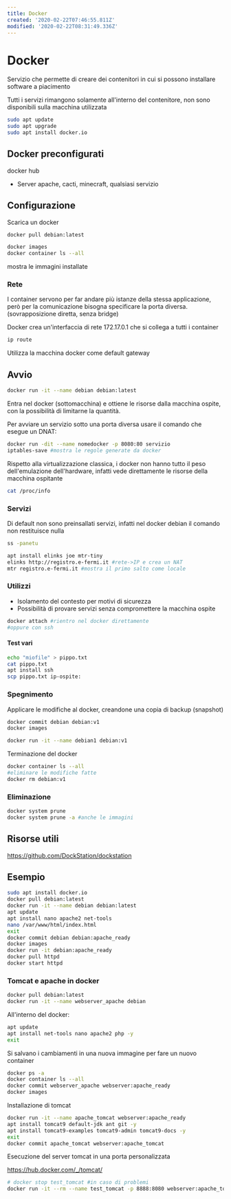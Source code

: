 ```yaml
---
title: Docker
created: '2020-02-22T07:46:55.811Z'
modified: '2020-02-22T08:31:49.336Z'
---
```


# Docker

Servizio che permette di creare dei contenitori in cui si possono installare software a piacimento

Tutti i servizi rimangono solamente all'interno del contenitore, non sono disponibili sulla macchina utilizzata

```bash
sudo apt update
sudo apt upgrade
sudo apt install docker.io
```


## Docker preconfigurati

docker hub
- Server apache, cacti, minecraft, qualsiasi servizio


## Configurazione

Scarica un docker
```bash
docker pull debian:latest
```

```bash
docker images
docker container ls --all
```
mostra le immagini installate


### Rete

I container servono per far andare più istanze della stessa applicazione, però per la comunicazione bisogna specificare la porta diversa. (sovrapposizione diretta, senza bridge)

Docker crea un'interfaccia di rete 172.17.0.1 che si collega a tutti i container

```bash
ip route
```

Utilizza la macchina docker come default gateway


## Avvio

```bash
docker run -it --name debian debian:latest
```

Entra nel docker (sottomacchina) e ottiene le risorse dalla macchina ospite, con la possibilità di limitarne la quantità.

Per avviare un servizio sotto una porta diversa usare il comando che esegue un DNAT:

```bash
docker run -dit --name nomedocker -p 8080:80 servizio
iptables-save #mostra le regole generate da docker
```

Rispetto alla virtualizzazione classica, i docker non hanno tutto il peso dell'emulazione dell'hardware, infatti vede direttamente le risorse della macchina ospitante

```bash
cat /proc/info
```


### Servizi

Di default non sono preinsallati servizi, infatti nel docker debian il comando non restituisce nulla

```bash
ss -panetu
```

```bash
apt install elinks joe mtr-tiny
elinks http://registro.e-fermi.it #rete->IP e crea un NAT
mtr registro.e-fermi.it #mostra il primo salto come locale
```


### Utilizzi

- Isolamento del contesto per motivi di sicurezza
- Possibilità di provare servizi senza compromettere la macchina ospite

```bash
docker attach #rientro nel docker direttamente
#oppure con ssh
```

#### Test vari


```bash
echo "miofile" > pippo.txt
cat pippo.txt
apt install ssh
scp pippo.txt ip-ospite:
```


### Spegnimento

Applicare le modifiche al docker, creandone una copia di backup (snapshot)

```bash
docker commit debian debian:v1
docker images
```

```bash
docker run -it --name debian1 debian:v1
```

Terminazione del docker

```bash
docker container ls --all
#eliminare le modifiche fatte
docker rm debian:v1
```

### Eliminazione

```bash
docker system prune
docker system prune -a #anche le immagini
```


## Risorse utili

https://github.com/DockStation/dockstation

## Esempio

```bash
sudo apt install docker.io
docker pull debian:latest
docker run -it --name debian debian:latest
apt update
apt install nano apache2 net-tools
nano /var/www/html/index.html
exit
docker commit debian debian:apache_ready
docker images
docker run -it debian:apache_ready
docker pull httpd
docker start httpd
```

### Tomcat e apache in docker

```bash
docker pull debian:latest
docker run -it --name webserver_apache debian
```

All'interno del docker:

```bash
apt update
apt install net-tools nano apache2 php -y
exit
```

Si salvano i cambiamenti in una nuova immagine per fare un nuovo container

```bash
docker ps -a
docker container ls --all
docker commit webserver_apache webserver:apache_ready
docker images
```

Installazione di tomcat

```bash
docker run -it --name apache_tomcat webserver:apache_ready
apt install tomcat9 default-jdk ant git -y
apt install tomcat9-examples tomcat9-admin tomcat9-docs -y
exit
docker commit apache_tomcat webserver:apache_tomcat
```

Esecuzione del server tomcat in una porta personalizzata

https://hub.docker.com/_/tomcat/

```bash
# docker stop test_tomcat #in caso di problemi
docker run -it --rm --name test_tomcat -p 8888:8080 webserver:apache_tomcat #todo test better
```
